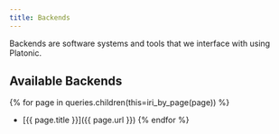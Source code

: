```yaml
---
title: Backends
---
```


Backends are software systems and tools that we interface with using Platonic.

## Available Backends

{% for page in queries.children(this=iri_by_page(page)) %}
  - [{{ page.title }}]({{ page.url }})
{% endfor %}
